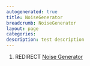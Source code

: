 ```yaml
---
autogenerated: true
title: NoiseGenerator
breadcrumb: NoiseGenerator
layout: page
categories: 
description: test description
---
```


1.  REDIRECT [Noise Generator](Noise_Generator "wikilink")
